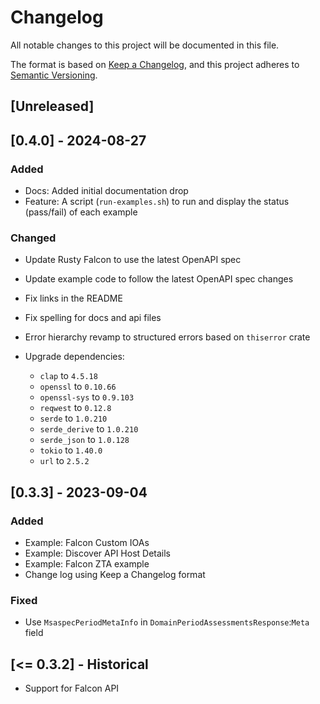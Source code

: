 # Changelog

All notable changes to this project will be documented in this file.

The format is based on [Keep a Changelog](https://keepachangelog.com/en/1.1.0/),
and this project adheres to [Semantic Versioning](https://semver.org/spec/v2.0.0.html).

## [Unreleased]

## [0.4.0] - 2024-08-27

### Added

- Docs: Added initial documentation drop
- Feature: A script (`run-examples.sh`) to run and display the status (pass/fail) of each example

### Changed

- Update Rusty Falcon to use the latest OpenAPI spec
- Update example code to follow the latest OpenAPI spec changes
- Fix links in the README
- Fix spelling for docs and api files
- Error hierarchy revamp to structured errors based on `thiserror` crate

- Upgrade dependencies:
  - `clap` to `4.5.18`
  - `openssl` to `0.10.66`
  - `openssl-sys` to `0.9.103`
  - `reqwest` to `0.12.8`
  - `serde` to `1.0.210`
  - `serde_derive` to `1.0.210`
  - `serde_json` to `1.0.128`
  - `tokio` to `1.40.0`
  - `url` to `2.5.2`

## [0.3.3] - 2023-09-04

### Added

- Example: Falcon Custom IOAs
- Example: Discover API Host Details
- Example: Falcon ZTA example
- Change log using Keep a Changelog format

### Fixed

- Use `MsaspecPeriodMetaInfo` in `DomainPeriodAssessmentsResponse`:`Meta` field

## [<= 0.3.2] - Historical

- Support for Falcon API
